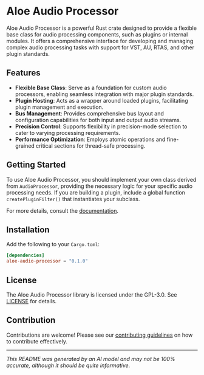 # Aloe Audio Processor

Aloe Audio Processor is a powerful Rust crate designed to provide a flexible base class for audio processing components, such as plugins or internal modules. It offers a comprehensive interface for developing and managing complex audio processing tasks with support for VST, AU, RTAS, and other plugin standards.

## Features

- **Flexible Base Class**: Serve as a foundation for custom audio processors, enabling seamless integration with major plugin standards.
- **Plugin Hosting**: Acts as a wrapper around loaded plugins, facilitating plugin management and execution.
- **Bus Management**: Provides comprehensive bus layout and configuration capabilities for both input and output audio streams.
- **Precision Control**: Supports flexibility in precision-mode selection to cater to varying processing requirements.
- **Performance Optimization**: Employs atomic operations and fine-grained critical sections for thread-safe processing.

## Getting Started

To use Aloe Audio Processor, you should implement your own class derived from `AudioProcessor`, providing the necessary logic for your specific audio processing needs. If you are building a plugin, include a global function `createPluginFilter()` that instantiates your subclass.

For more details, consult the [documentation](https://github.com/klebs6/aloe-rs).

## Installation

Add the following to your `Cargo.toml`:

```toml
[dependencies]
aloe-audio-processor = "0.1.0"
```

## License

The Aloe Audio Processor library is licensed under the GPL-3.0. See [LICENSE](https://github.com/klebs6/aloe-rs/blob/main/LICENSE) for details.

## Contribution

Contributions are welcome! Please see our [contributing guidelines](https://github.com/klebs6/aloe-rs/blob/main/CONTRIBUTING.md) on how to contribute effectively.

---
*This README was generated by an AI model and may not be 100% accurate, although it should be quite informative.*